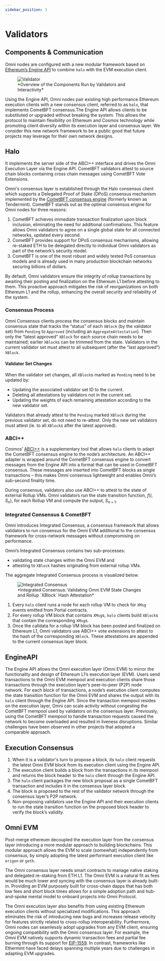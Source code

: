 ```yaml
---
sidebar_position: 3
---
```


# Validators

## Components & Communication

Omni nodes are configured with a new modular framework based on [Ethereum’s Engine API](https://github.com/ethereum/execution-apis/tree/4b225e0d273e92982b2c539d63eaaa756c5285a4/src/engine) to combine `halo` with the EVM execution client.

<figure>
  <img src="/img/validator.png" alt="Validator" />
  <figcaption>*Overview of the Components Run by Validators and Interactivity*</figcaption>
</figure>

Using the Engine API, Omni nodes pair existing high performance Ethereum execution clients with a new consensus client, referred to as `halo`, that implements CometBFT consensus.The Engine API allows clients to be substituted or upgraded without breaking the system. This allows the protocol to maintain flexibility on Ethereum and Cosmos technology while promoting client diversity within its execution layer and consensus layer. We consider this new network framework to be a public good that future projects may leverage for their own network designs.

## Halo

It implements the server side of the ABCI++ interface and drives the Omni Execution Layer via the Engine API. CometBFT validators attest to source chain blocks containing cross chain messages using CometBFT Vote Extensions.

Omni's consensus layer is established through the Halo consensus client which supports a Delegated Proof of Stake (DPoS) consensus mechanism implemented by the [CometBFT consensus engine](https://docs.cometbft.com/v0.38/) (formerly known as Tendermint). CometBFT stands out as the optimal consensus engine for Omni nodes for three reasons:

1. CometBFT achieves immediate transaction finalization upon block inclusion, eliminating the need for additional confirmations. This feature allows Omni validators to agree on a single global state for all connected networks, updated every second.
2. CometBFT provides support for DPoS consensus mechanisms, allowing re-staked ETH to be delegated directly to individual Omni validators as part of the network’s security model.
3. CometBFT is one of the most robust and widely tested PoS consensus models and is already used in many production blockchain networks securing billions of dollars.

By default, Omni validators ensure the integrity of rollup transactions by awaiting their posting and finalization on the Ethereum L1 before attesting to them. This proactive approach mitigates the risk of reorganizations on both Ethereum L1 and the rollup, enhancing the overall security and reliability of the system.

### Consensus Process

Omni Consensus clients process the consensus blocks and maintain consensus state that tracks the “status” of each `XBlock` (by the validator set) from `Pending` to `Approved` (including an `AggregateAttestation`). Then only the “latest approved” `XBlock` for each source chain needs to be maintained; earlier `XBlock`s can be trimmed from the state. Validators in the current validator set must attest to all subsequent (after the “last approved”) `XBlock`.

#### Validator Set Changes

When the validator set changes, all `XBlock`s marked as `Pending` need to be updated by:

- Updating the associated validator set ID to the current.
- Deleting all attestations by validators not in the current set.
- Updating the weights of each remaining attestation according to the new validator set.

Validators that already attest to the `Pending` marked `XBlock` during the previous validator set, do not need to re-attest. Only the new set validators must attest (ie. to all `XBlock`s after the latest approved).

### ABCI++

Cosmos’ [ABCI++](https://docs.cometbft.com/v0.37/spec/abci/) is a supplementary tool that allows `halo` clients to adapt the CometBFT consensus engine to the node’s architecture. An ABCI++ adapter is wrapped around the CometBFT consensus engine to convert messages from the Engine API into a format that can be used in CometBFT consensus. These messages are inserted into CometBFT blocks as single transactions – this makes Omni consensus lightweight and enables Omni’s sub-second finality time.

During consensus, validators also use ABCI++ to attest to the state of external Rollup VMs. Omni validators run the state transition function, $f(i, S_n)$, for each Rollup VM and compute the output, $S_{n+1}$.

### Integrated Consensus & CometBFT

Omni introduces Integrated Consensus, a consensus framework that allows validators to run consensus for the Omni EVM additional to the consensus framework for cross-network messages without compromising on performance.

Omni’s Integrated Consensus contains two sub-processes:

- validating state changes within the Omni EVM and
- attesting to `XBlock` hashes originating from external rollup VMs.

The aggregate Integrated Consensus process is visualized below.

<figure>
  <img src="/img/integrated-consensus.png" alt="Integrated Consensus" />
  <figcaption>*Integrated Consensus: Validating Omni EVM State Changes and Rollup `XBlock` Hash Attestation*</figcaption>
</figure>

1. Every `halo` client runs a node for each rollup VM to check for `XMsg` events emitted from Portal contracts.
2. For every rollup VM block that contains `XMsg`s, `halo` clients build `XBlock`s that contain the corresponding `XMsg`s.
3. Once the calldata for a rollup VM block has been posted and finalized on Ethereum L1, Omni validators use ABCI++ vote extensions to attest to the hash of the corresponding `XBlock`. These attestations are appended to the current consensus layer block.

## EngineAPI

The Engine API allows the Omni execution layer (Omni EVM) to mirror the functionality and design of Ethereum L1’s execution layer (EVM). Users send transactions to the Omni EVM mempool and execution clients share those transactions through the execution layer’s peer-to-peer (P2P) node network. For each block of transactions, a node’s execution client computes the state transition function for the Omni EVM and shares the output with its `halo` client through the Engine API. Since the transaction mempool resides on the execution layer, Omni can scale activity without congesting the CometBFT mempool used by validators on the consensus layer. Previously, using the CometBFT mempool to handle transaction requests caused the network to become overloaded and resulted in liveness disruptions. Similar challenges have been observed in other projects that adopted a comparable approach.

## Execution Consensus

1. When it is a validator's turn to propose a block, its `halo` client requests the latest Omni EVM block from its execution client using the Engine API.
2. The execution client builds a block from the transactions in its mempool and returns the block header to the `halo` client through the Engine API.
3. The `halo` client packages the new block proposal as a single CometBFT transaction and includes it in the consensus layer block.
4. The block is proposed to the rest of the validator network through the consensus layer’s P2P network.
5. Non-proposing validators use the Engine API and their execution clients to run the state transition function on the proposed block header to verify the block’s validity.

## Omni EVM

Post-merge ethereum decoupled the execution layer from the consensus layer introducing a more modular approach to building blockchains. This modular approach allows the EVM to scale (somewhat) independently from consensus, by simply adopting the latest performant execution client like `erigon` or `geth`.

The Omni consensus layer needs smart contracts to manage native staking and delegated re-staking from ETH L1. The Omni EVM is a natural fit as fees would be much lower and syncing with the consensus layer is already built-in. Providing an EVM purposely built for cross-chain dapps that has both low fees and short block times allows for a simple adoption path and hub-and-spoke mental model to onboard projects into Omni Protocol.

The Omni execution layer also benefits from using existing Ethereum execution clients without specialized modifications. This approach eliminates the risk of introducing new bugs and increases release velocity for features strictly related to cross-rollup interoperability. Furthermore, Omni nodes can seamlessly adopt upgrades from any EVM client, ensuring ongoing compatibility with the Omni consensus layer. For example, the Omni EVM natively supports dynamic transaction fees and partial fee burning through its support for [EIP-1559](https://eips.ethereum.org/EIPS/eip-1559). In contrast, frameworks like Ethermint have faced delays spanning multiple years due to challenges in adapting EVM upgrades.
